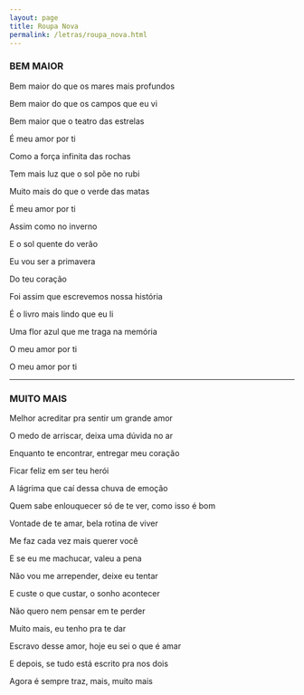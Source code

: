 ```yaml
---
layout: page
title: Roupa Nova
permalink: /letras/roupa_nova.html
---
```


### BEM MAIOR

Bem maior do que os mares mais profundos

Bem maior do que os campos que eu vi

Bem maior que o teatro das estrelas

É meu amor por ti

Como a força infinita das rochas

Tem mais luz que o sol põe no rubi

Muito mais do que o verde das matas

É meu amor por ti

Assim como no inverno

E o sol quente do verão

Eu vou ser a primavera

Do teu coração

Foi assim que escrevemos nossa história

É o livro mais lindo que eu li

Uma flor azul que me traga na memória

O meu amor por ti

O meu amor por ti

---

### MUITO MAIS

Melhor acreditar pra sentir um grande amor

O medo de arriscar, deixa uma dúvida no ar

Enquanto te encontrar, entregar meu coração

Ficar feliz em ser teu herói

A lágrima que caí dessa chuva de emoção

Quem sabe enlouquecer só de te ver, como isso é bom

Vontade de te amar, bela rotina de viver

Me faz cada vez mais querer você

E se eu me machucar, valeu a pena

Não vou me arrepender, deixe eu tentar

E custe o que custar, o sonho acontecer

Não quero nem pensar em te perder

Muito mais, eu tenho pra te dar

Escravo desse amor, hoje eu sei o que é amar

E depois, se tudo está escrito pra nos dois

Agora é sempre traz, mais, muito mais
